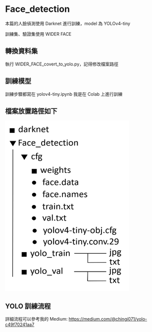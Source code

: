 # Face_detection
本篇的人臉偵測使用 Darknet 進行訓練，model 為 YOLOv4-tiny

訓練集、驗證集使用 WIDER FACE

## 轉換資料集
執行 WIDER_FACE_covert_to_yolo.py，記得修改檔案路徑

## 訓練模型
訓練步驟都寫在 yolov4-tiny.ipynb
我是在 Colab 上進行訓練

## 檔案放置路徑如下
<img width="400" height="550" src="https://github.com/chingi071/Face_detection/blob/main/README_pix/image1.png"/></div>

## YOLO 訓練流程
詳細流程可以參考我的 Medium: https://medium.com/@chingi071/yolo-c49f70241aa7
